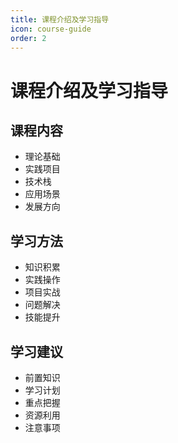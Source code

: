 ```yaml
---
title: 课程介绍及学习指导
icon: course-guide
order: 2
---
```


# 课程介绍及学习指导

## 课程内容
- 理论基础
- 实践项目
- 技术栈
- 应用场景
- 发展方向

## 学习方法
- 知识积累
- 实践操作
- 项目实战
- 问题解决
- 技能提升

## 学习建议
- 前置知识
- 学习计划
- 重点把握
- 资源利用
- 注意事项

